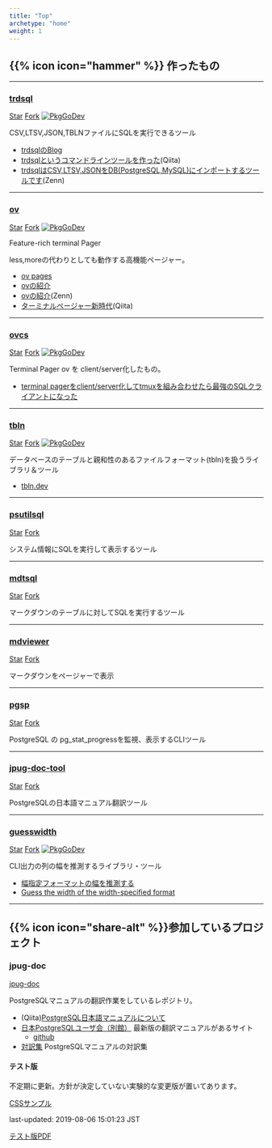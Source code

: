 ```yaml
---
title: "Top"
archetype: "home"
weight: 1
---
```


## {{% icon icon="hammer" %}} 作ったもの

---
### <i class="fab fa-github"></i> [trdsql](https://github.com/noborus/trdsql)

<a class="github-button" href="https://github.com/noborus/trdsql" data-icon="octicon-star" data-show-count="true" aria-label="Star noborus/trdsql on GitHub">Star</a>
<a class="github-button" href="https://github.com/noborus/trdsql/fork" data-icon="octicon-repo-forked" data-show-count="true" aria-label="Fork noborus/trdsql on GitHub">Fork</a>
<span class="project-badge">[![PkgGoDev](https://pkg.go.dev/badge/github.com/noborus/trdsql)](https://pkg.go.dev/github.com/noborus/trdsql)</span>

CSV,LTSV,JSON,TBLNファイルにSQLを実行できるツール

* [trdsqlのBlog](/trdsql/)
* [trdsqlというコマンドラインツールを作った](https://qiita.com/noborus/items/f253961cca6f4465f20c)(Qiita)
* [trdsqlはCSV,LTSV,JSONをDB(PostgreSQL,MySQL)にインポートするツールです](https://zenn.dev/noborus/articles/16451ce8351765380c03)(Zenn)

---

###  <i class="fab fa-github"></i> [ov](https://github.com/noborus/ov)

<a class="github-button" href="https://github.com/noborus/ov" data-icon="octicon-star" data-show-count="true" aria-label="Star noborus/ov on GitHub">Star</a>
<a class="github-button" href="https://github.com/noborus/ov/fork" data-icon="octicon-repo-forked" data-show-count="true" aria-label="Fork noborus/ov on GitHub">Fork</a>
<span class="project-badge">[![PkgGoDev](https://pkg.go.dev/badge/github.com/noborus/ov)](https://pkg.go.dev/github.com/noborus/ov)</span>

Feature-rich terminal Pager

less,moreの代わりとしても動作する高機能ページャー。

* [ov pages](/ov/)
* [ovの紹介](blog/oviewer/)
* [ovの紹介](https://zenn.dev/noborus/articles/2b1087a1274cf41c4c0a)(Zenn)
* [ターミナルページャー新時代](https://qiita.com/noborus/items/ce119d0d86dd689e0d18)(Qiita)

---

### <i class="fab fa-github"></i> [ovcs](https://github.com/noborus/ovcs)

<a class="github-button" href="https://github.com/noborus/ovcs" data-icon="octicon-star" data-show-count="true" aria-label="Star noborus/ovcs on GitHub">Star</a>
<a class="github-button" href="https://github.com/noborus/ovcs/fork" data-icon="octicon-repo-forked" data-show-count="true" aria-label="Fork noborus/ovcs on GitHub">Fork</a>
<span class="project-badge">[![PkgGoDev](https://pkg.go.dev/badge/github.com/noborus/ovcs)](https://pkg.go.dev/github.com/noborus/ovcs)</span>

Terminal Pager ov を client/server化したもの。

* [terminal pagerをclient/server化してtmuxを組み合わせたら最強のSQLクライアントになった](https://zenn.dev/noborus/articles/b5a0899c4e410452ebdf)

---

### <i class="fab fa-github"></i> [tbln](https://github.com/noborus/tbln)

<a class="github-button" href="https://github.com/noborus/tbln" data-icon="octicon-star" data-show-count="true" aria-label="Star noborus/tbln on GitHub">Star</a>
<a class="github-button" href="https://github.com/noborus/tbln/fork" data-icon="octicon-repo-forked" data-show-count="true" aria-label="Fork noborus/tbln on GitHub">Fork</a>
<span class="project-badge">[![PkgGoDev](https://pkg.go.dev/badge/github.com/noborus/tbln)](https://pkg.go.dev/github.com/noborus/tbln)</span>

データベースのテーブルと親和性のあるファイルフォーマット(tbln)を扱うライブラリ＆ツール

* [tbln.dev](https://tbln.dev/)

---

### <i class="fab fa-github"></i> [psutilsql](https://github.com/noborus/psutilsql)

<a class="github-button" href="https://github.com/noborus/psutilsql" data-icon="octicon-star" data-show-count="true" aria-label="Star noborus/psutilsql on GitHub">Star</a>
<a class="github-button" href="https://github.com/noborus/psutilsql/fork" data-icon="octicon-repo-forked" data-show-count="true" aria-label="Fork noborus/psutilsql on GitHub">Fork</a>

システム情報にSQLを実行して表示するツール

---

### <i class="fab fa-github"></i> [mdtsql](https://github.com/noborus/mdtsql)

<a class="github-button" href="https://github.com/noborus/mdtsql" data-icon="octicon-star" data-show-count="true" aria-label="Star noborus/mdtsql on GitHub">Star</a>
<a class="github-button" href="https://github.com/noborus/mdtsql/fork" data-icon="octicon-repo-forked" data-show-count="true" aria-label="Fork noborus/mdtsql on GitHub">Fork</a>

マークダウンのテーブルに対してSQLを実行するツール

---

### <i class="fab fa-github"></i> [mdviewer](https://github.com/noborus/mdviewer)

<a class="github-button" href="https://github.com/noborus/mdviewer" data-icon="octicon-star" data-show-count="true" aria-label="Star noborus/mdviewer on GitHub">Star</a>
<a class="github-button" href="https://github.com/noborus/mdviewer/fork" data-icon="octicon-repo-forked" data-show-count="true" aria-label="Fork noborus/mdviewer on GitHub">Fork</a>

マークダウンをページャーで表示

---

### <i class="fab fa-github"></i> [pgsp](https://github.com/noborus/pgsp)

<a class="github-button" href="https://github.com/noborus/pgsp" data-icon="octicon-star" data-show-count="true" aria-label="Star noborus/pgsp on GitHub">Star</a>
<a class="github-button" href="https://github.com/noborus/pgsp/fork" data-icon="octicon-repo-forked" data-show-count="true" aria-label="Fork noborus/pgsp on GitHub">Fork</a>

PostgreSQL の pg_stat_progressを監視、表示するCLIツール

---

### <i class="fab fa-github"></i> [jpug-doc-tool](https://github.com/noborus/jpug-doc-tool)

<a class="github-button" href="https://github.com/noborus/jpug-doc-tool" data-icon="octicon-star" data-show-count="true" aria-label="Star noborus/jpug-doc-tool on GitHub">Star</a>
<a class="github-button" href="https://github.com/noborus/jpug-doc-tool/fork" data-icon="octicon-repo-forked" data-show-count="true" aria-label="Fork noborus/jpug-doc-tool on GitHub">Fork</a>

PostgreSQLの日本語マニュアル翻訳ツール

---

### <i class="fab fa-github"></i> [guesswidth](https://github.com/noborus/guesswidth)

<a class="github-button" href="https://github.com/noborus/guesswidth" data-icon="octicon-star" data-show-count="true" aria-label="Star noborus/guesswidth on GitHub">Star</a>
<a class="github-button" href="https://github.com/noborus/guesswidth/fork" data-icon="octicon-repo-forked" data-show-count="true" aria-label="Fork noborus/guesswidth on GitHub">Fork</a>
<span class="project-badge">[![PkgGoDev](https://pkg.go.dev/badge/github.com/noborus/guesswidth)](https://pkg.go.dev/github.com/noborus/guesswidth)</span>

CLI出力の列の幅を推測するライブラリ・ツール

* [幅指定フォーマットの幅を推測する](https://zenn.dev/noborus/articles/0aeef54ead08f5)
* [Guess the width of the width-specified format](blog/guesswidth/)

---

##  {{% icon icon="share-alt" %}}参加しているプロジェクト

### jpug-doc

[jpug-doc](https://github.com/pgsql-jp/jpug-doc)

PostgreSQLマニュアルの翻訳作業をしているレポジトリ。

* (Qiita)[PostgreSQL日本語マニュアルについて](https://qiita.com/noborus/items/03f98e43c216d7e23767)
* [日本PostgreSQLユーザ会（別館）](https://pgsql-jp.github.io/) 最新版の翻訳マニュアルがあるサイト
  * [github](https://github.com/pgsql-jp/pgsql-jp.github.io)
* [対訳集](https://github.com/pgsql-jp/taiyaku) PostgreSQLマニュアルの対訳集

#### テスト版

不定期に更新。方針が決定していない実験的な変更版が置いてあります。

[CSSサンプル](css/html)

last-updated: 2019-08-06 15:01:23 JST

[テスト版PDF](test/postgres-A4.pdf)

<script async src="./js/buttons.js"></script>
